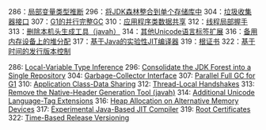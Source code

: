 286：[局部变量类型推断](http://openjdk.java.net/jeps/286)
296：[将JDK森林整合到单个存储库中](http://openjdk.java.net/jeps/296)
304：[垃圾收集器接口](http://openjdk.java.net/jeps/304)
307：[G1的并行完整GC](http://openjdk.java.net/jeps/307)
310：[应用程序类数据共享](http://openjdk.java.net/jeps/310)
312：[线程局部握手](http://openjdk.java.net/jeps/312)
313：[删除本机头生成工具（javah）](http://openjdk.java.net/jeps/313)
314：[其他Unicode语言标签扩展](http://openjdk.java.net/jeps/314)
316：[备用内存设备上的堆分配](http://openjdk.java.net/jeps/316)
317：[基于Java的实验性JIT编译器](http://openjdk.java.net/jeps/317)
319：[根证书](http://openjdk.java.net/jeps/319)
322：[基于时间的发行版本控制](http://openjdk.java.net/jeps/322)



286: [Local-Variable Type Inference](http://openjdk.java.net/jeps/286)
296: [Consolidate the JDK Forest into a Single Repository](http://openjdk.java.net/jeps/296)
304: [Garbage-Collector Interface](http://openjdk.java.net/jeps/304)
307: [Parallel Full GC for G1](http://openjdk.java.net/jeps/307)
310: [Application Class-Data Sharing](http://openjdk.java.net/jeps/310)
312: [Thread-Local Handshakes](http://openjdk.java.net/jeps/312)
313: [Remove the Native-Header Generation Tool (javah)](http://openjdk.java.net/jeps/313)
314: [Additional Unicode Language-Tag Extensions](http://openjdk.java.net/jeps/314)
316: [Heap Allocation on Alternative Memory Devices](http://openjdk.java.net/jeps/316)
317: [Experimental Java-Based JIT Compiler](http://openjdk.java.net/jeps/317)
319: [Root Certificates](http://openjdk.java.net/jeps/319)
322: [Time-Based Release Versioning](http://openjdk.java.net/jeps/322)